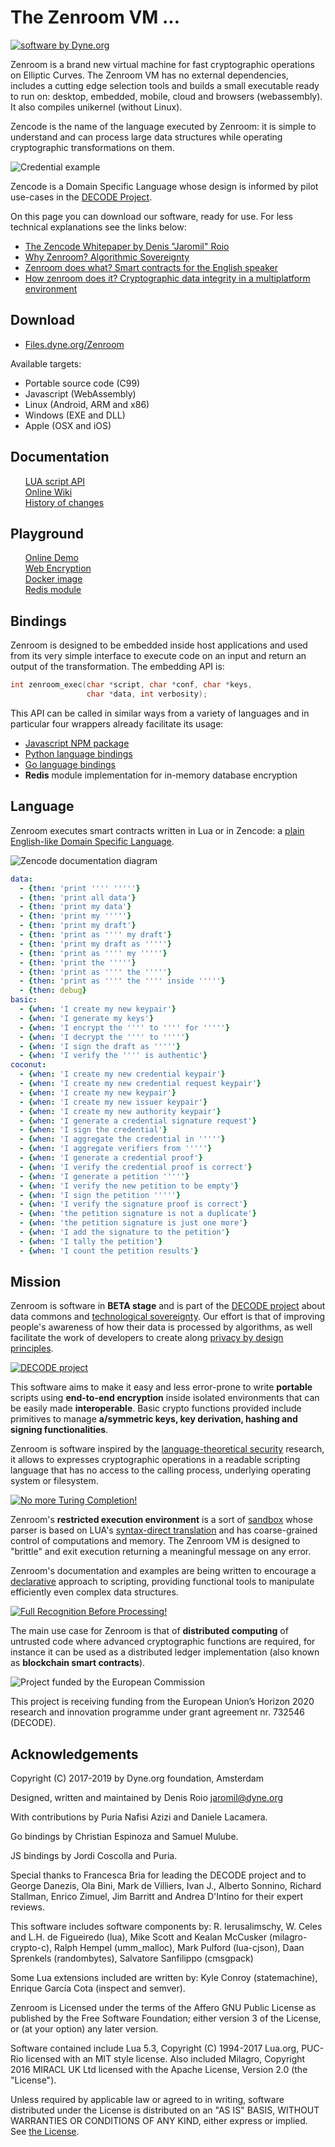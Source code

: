 # The Zenroom VM ...

[![software by Dyne.org](https://zenroom.dyne.org/img/software_by_dyne.png)](http://www.dyne.org)

Zenroom is a brand new virtual machine for fast cryptographic operations on Elliptic Curves. The Zenroom VM has no external dependencies, includes a cutting edge selection tools and builds a small executable ready to run on: desktop, embedded, mobile, cloud and browsers (webassembly). It also compiles unikernel (without Linux).

Zencode is the name of the language executed by Zenroom: it is simple to understand and can process large data structures while operating cryptographic transformations on them.

![Credential example](img/coconut_credential-en.jpg)

Zencode is a Domain Specific Language whose design is informed by pilot use-cases in the [DECODE Project](https://decodeproject.eu).

On this page you can download our software, ready for use. For less technical explanations see the links below:

- [The Zencode Whitepaper by Denis "Jaromil" Roio](https://files.dyne.org/zenroom/Zenroom_Whitepaper.pdf)
- [Why Zenroom? Algorithmic Sovereignty](https://decodeproject.eu/blog/algorithmic-sovereignty-decode)
- [Zenroom does what? Smart contracts for the English speaker](https://decodeproject.eu/blog/smart-contracts-english-speaker)
- [How zenroom does it? Cryptographic data integrity in a multiplatform environment](https://decodeproject.eu/blog/cryptographic-data-integrity-multiplatform-environment)

## Download

- [Files.dyne.org/Zenroom](https://files.dyne.org/zenroom)

Available targets: 

- Portable source code (C99)
- Javascript (WebAssembly)
- Linux (Android, ARM and x86)
- Windows (EXE and DLL)
- Apple (OSX and iOS)

## Documentation

<ul class="center" style="list-style:none">

<li class="mdi mdi-code-braces"> <a href="https://zenroom.dyne.org/api">LUA script API</a></li>

<li class="mdi mdi-cogs"> <a href="https://github.com/DECODEproject/zenroom/wiki">Online Wiki</a></li>

<li class="mdi mdi-history"> <a href="https://files.dyne.org/zenroom/ChangeLog.txt">History of changes</a></li>
</ul>

## Playground

<ul class="center" style="list-style:none">
<li class="mdi mdi-hand-pointing-right"> <a href="https://zenroom.dyne.org/demo">Online Demo</a></li>
<li class="mdi mdi-web"> <a href="encrypt">Web Encryption</a></li>
<li class="mdi mdi-docker"> <a href="https://hub.docker.com/r/dyne/zenroom">Docker image</a></li>
<li class="mdi mdi-puzzle"> <a href="https://hub.docker.com/r/dyne/zenroom-redis">Redis module</a></li>
</ul>

## Bindings

Zenroom is designed to be embedded inside host applications and used from its very simple interface to execute code on an input and return an output of the transformation. The embedding API is:

```c
int zenroom_exec(char *script, char *conf, char *keys,
                 char *data, int verbosity);
```

This API can be called in similar ways from a variety of languages and in particular four wrappers already facilitate its usage:

<ul class="center">
<li><a href="https://www.npmjs.com/package/zenroom">Javascript NPM package</a></li>
<li><a href="https://github.com/DECODEproject/zenroom-py">Python language bindings</a></li>
<li><a href="https://github.com/DECODEproject/zenroom-go">Go language bindings</a></li>
<li><b>Redis</b> module implementation for in-memory database encryption</li>
</ul>

## Language

Zenroom executes smart contracts written in Lua or in Zencode: a [plain English-like Domain Specific Language](https://decodeproject.eu/blog/smart-contracts-english-speaker).

![Zencode documentation diagram](img/zencode_diagram.png)

```yaml
data:
  - {then: 'print '''' '''''}
  - {then: 'print all data'}
  - {then: 'print my data'}
  - {then: 'print my '''''}
  - {then: 'print my draft'}
  - {then: 'print as '''' my draft'}
  - {then: 'print my draft as '''''}
  - {then: 'print as '''' my '''''}
  - {then: 'print the '''''}
  - {then: 'print as '''' the '''''}
  - {then: 'print as '''' the '''' inside '''''}
  - {then: debug}
basic:
  - {when: 'I create my new keypair'}
  - {when: 'I generate my keys'}
  - {when: 'I encrypt the '''' to '''' for '''''}
  - {when: 'I decrypt the '''' to '''''}
  - {when: 'I sign the draft as '''''}
  - {when: 'I verify the '''' is authentic'}
coconut:
  - {when: 'I create my new credential keypair'}
  - {when: 'I create my new credential request keypair'}
  - {when: 'I create my new keypair'}
  - {when: 'I create my new issuer keypair'}
  - {when: 'I create my new authority keypair'}
  - {when: 'I generate a credential signature request'}
  - {when: 'I sign the credential'}
  - {when: 'I aggregate the credential in '''''}
  - {when: 'I aggregate verifiers from '''''}
  - {when: 'I generate a credential proof'}
  - {when: 'I verify the credential proof is correct'}
  - {when: 'I generate a petition '''''}
  - {when: 'I verify the new petition to be empty'}
  - {when: 'I sign the petition '''''}
  - {when: 'I verify the signature proof is correct'}
  - {when: 'the petition signature is not a duplicate'}
  - {when: 'the petition signature is just one more'}
  - {when: 'I add the signature to the petition'}
  - {when: 'I tally the petition'}
  - {when: 'I count the petition results'}
```

## Mission

Zenroom is software in **BETA stage** and is part of the [DECODE project](https://decodeproject.eu) about data commons and [technological sovereignty](https://www.youtube.com/watch?v=RvBRbwBm_nQ). Our effort is that of improving people's awareness of how their data is processed by algorithms, as well facilitate the work of developers to create along [privacy by design principles](https://decodeproject.eu/publications/privacy-design-strategies-decode-architecture).

[![DECODE project](img/decode.svg)](https://decodeproject.eu)

This software aims to make it easy and less error-prone to write **portable** scripts using **end-to-end encryption** inside isolated environments that can be easily made **interoperable**. Basic crypto functions provided include primitives to manage **a/symmetric keys, key derivation, hashing and signing functionalities**.

Zenroom is software inspired by the [language-theoretical security](http://langsec.org) research, it allows to expresses cryptographic operations in a readable scripting language that has no access to the calling process, underlying operating system or filesystem.

[![No more Turing Completion!](img/InputLanguages.jpg)](http://langsec.org/occupy/)

Zenroom's **restricted execution environment** is a sort of [sandbox](https://en.wikipedia.org/wiki/Sandbox_%28computer_security%29) whose parser is based on LUA's [syntax-direct translation](https://en.wikipedia.org/wiki/Syntax-directed_translation) and has coarse-grained control of computations and memory. The Zenroom VM is designed to "brittle" and exit execution returning a meaningful message on any error.

Zenroom's documentation and examples are being written to encourage a [declarative](https://en.wikipedia.org/wiki/Declarative_programming) approach to scripting, providing functional tools to manipulate efficiently even complex data structures.

[![Full Recognition Before Processing!](img/FullRecognition.jpg)](http://langsec.org/occupy/)

The main use case for Zenroom is that of **distributed computing** of untrusted code where advanced cryptographic functions are required, for instance it can be used as a distributed ledger implementation (also known as **blockchain smart contracts**).

![Project funded by the European Commission](img/ec_logo.png)

This project is receiving funding from the European Union’s Horizon 2020 research and innovation programme under grant agreement nr. 732546 (DECODE).


## Acknowledgements

Copyright (C) 2017-2019 by Dyne.org foundation, Amsterdam

Designed, written and maintained by Denis Roio <jaromil@dyne.org>

With contributions by Puria Nafisi Azizi and Daniele Lacamera.

Go bindings by Christian Espinoza and Samuel Mulube.

JS bindings by Jordi Coscolla and Puria.

Special thanks to Francesca Bria for leading the DECODE project and to
George Danezis, Ola Bini, Mark de Villiers, Ivan J., Alberto Sonnino,
Richard Stallman, Enrico Zimuel, Jim Barritt and Andrea D'Intino for
their expert reviews.

This software includes software components by: R. Ierusalimschy,
W. Celes and L.H. de Figueiredo (lua), Mike Scott and Kealan McCusker
(milagro-crypto-c), Ralph Hempel (umm_malloc), Mark Pulford
(lua-cjson), Daan Sprenkels (randombytes), Salvatore Sanfilippo
(cmsgpack)

Some Lua extensions included are written by: Kyle Conroy
(statemachine), Enrique García Cota (inspect and semver).

Zenroom is Licensed under the terms of the Affero GNU Public License as
published by the Free Software Foundation; either version 3 of the
License, or (at your option) any later version.

Software contained include Lua 5.3, Copyright (C) 1994-2017 Lua.org,
PUC-Rio licensed with an MIT style license. Also included Milagro,
Copyright 2016 MIRACL UK Ltd licensed with the Apache License, Version
2.0 (the "License").

<!-- We are committed to contribute our code to communities and societies -->
<!-- adopting it as free and open source, according to the Free Software -->
<!-- Foundation guidelines and GNU artisanal traditions. Here is our -->
<!-- [Contributor License Agreement](Agreement.md). -->

Unless required by applicable law or agreed to in writing, software
distributed under the License is distributed on an "AS IS" BASIS,
WITHOUT WARRANTIES OR CONDITIONS OF ANY KIND, either express or
implied.  See [the License](LICENSE.txt).
